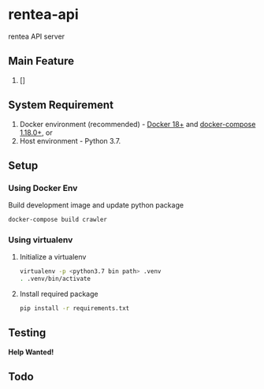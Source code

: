 # rentea-api
rentea API server

## Main Feature

1. [] 


## System Requirement

1. Docker environment (recommended) - [Docker 18+](https://docs.docker.com/install/) and [docker-compose 1.18.0+](https://docs.docker.com/compose/install/), or
2. Host environment - Python 3.7.

## Setup

### Using Docker Env

Build development image and update python package

```bash
docker-compose build crawler
```

### Using virtualenv

1. Initialize a virtualenv

   ```bash
   virtualenv -p <python3.7 bin path> .venv
   . .venv/bin/activate
   ```

2. Install required package

   ```bash
   pip install -r requirements.txt
   ```

## Testing

**Help Wanted!**

## Todo

